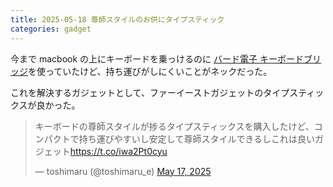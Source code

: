 ```yaml
---
title: 2025-05-18 尊師スタイルのお供にタイプスティック
categories: gadget
---
```


今まで macbook の上にキーボードを乗っけるのに [バード電子 キーボードブリッジ](https://amzn.to/3SbHh56)を使っていたけど、持ち運びがしにくいことがネックだった。

これを解決するガジェットとして、ファーイーストガジェットのタイプスティックスが良かった。

<blockquote class="twitter-tweet"><p lang="ja" dir="ltr">キーボードの尊師スタイルが捗るタイプスティックスを購入したけど、コンパクトで持ち運びやすいし安定して尊師スタイルできるしこれは良いガジェット<a href="https://t.co/iwa2Pt0cyu">https://t.co/iwa2Pt0cyu</a></p>&mdash; toshimaru (@toshimaru_e) <a href="https://twitter.com/toshimaru_e/status/1923576841748832685?ref_src=twsrc%5Etfw">May 17, 2025</a></blockquote>
<script async src="https://platform.twitter.com/widgets.js" charset="utf-8"></script>
